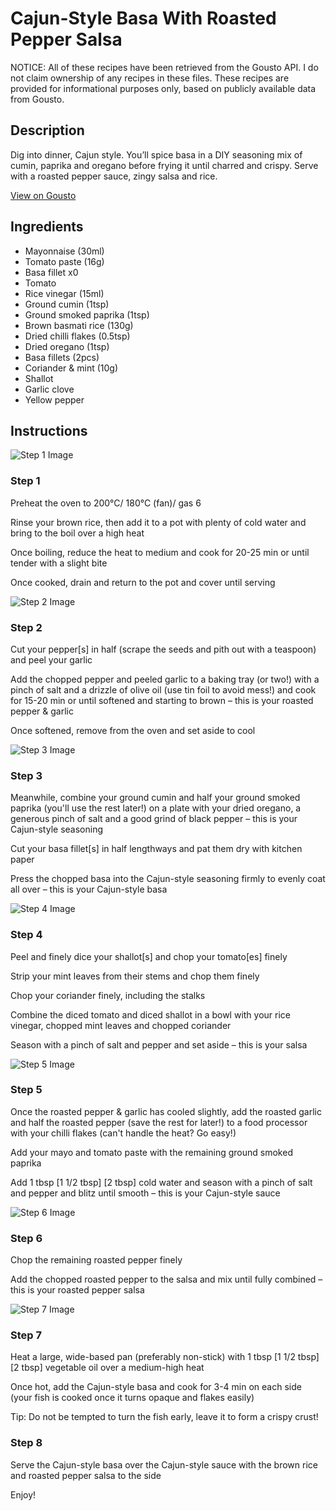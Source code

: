 # Cajun-Style Basa With Roasted Pepper Salsa

NOTICE: All of these recipes have been retrieved from the Gousto API. I do not claim ownership of any recipes in these files. These recipes are provided for informational purposes only, based on publicly available data from Gousto.

## Description

Dig into dinner, Cajun style. You’ll spice basa in a DIY seasoning mix of cumin, paprika and oregano before frying it until charred and crispy. Serve with a roasted pepper sauce, zingy salsa and rice.

[View on Gousto](https://www.gousto.co.uk/recipes/cookbook/cajun-basa-pineapple-mint-salsa)

## Ingredients

- Mayonnaise (30ml)
- Tomato paste (16g)
- Basa fillet x0
- Tomato
- Rice vinegar (15ml)
- Ground cumin (1tsp)
- Ground smoked paprika (1tsp)
- Brown basmati rice (130g)
- Dried chilli flakes (0.5tsp)
- Dried oregano (1tsp)
- Basa fillets (2pcs)
- Coriander & mint (10g)
- Shallot
- Garlic clove
- Yellow pepper

## Instructions

![Step 1 Image](https://production-media.gousto.co.uk/cms/recipe-step-image/Step-1-1673626766695-x200.jpg)

### Step 1

Preheat the oven to 200°C/ 180°C (fan)/ gas 6

Rinse your brown rice, then add it to a pot with plenty of cold water and bring to the boil over a high heat

Once boiling, reduce the heat to medium and cook for 20-25 min or until tender with a slight bite

Once cooked, drain and return to the pot and cover until serving

![Step 2 Image](https://production-media.gousto.co.uk/cms/recipe-step-image/Step-2-1673626774266-x200.jpg)

### Step 2

Cut your pepper[s] in half (scrape the seeds and pith out with a teaspoon) and peel your garlic

Add the chopped pepper and peeled garlic to a baking tray (or two!) with a pinch of salt and a drizzle of olive oil (use tin foil to avoid mess!) and cook for 15-20 min or until softened and starting to brown – this is your roasted pepper & garlic

Once softened, remove from the oven and set aside to cool

![Step 3 Image](https://production-media.gousto.co.uk/cms/recipe-step-image/Step-3-1673626779456-x200.jpg)

### Step 3

Meanwhile, combine your ground cumin and half your ground smoked paprika (you'll use the rest later!) on a plate with your dried oregano, a generous pinch of salt and a good grind of black pepper – this is your Cajun-style seasoning

Cut your basa fillet[s] in half lengthways and pat them dry with kitchen paper

Press the chopped basa into the Cajun-style seasoning firmly to evenly coat all over – this is your Cajun-style basa

![Step 4 Image](https://production-media.gousto.co.uk/cms/recipe-step-image/Step-4-1673626785630-x200.jpg)

### Step 4

Peel and finely dice your shallot[s] and chop your tomato[es] finely

Strip your mint leaves from their stems and chop them finely

Chop your coriander finely, including the stalks

Combine the diced tomato and diced shallot in a bowl with your rice vinegar, chopped mint leaves and chopped coriander

Season with a pinch of salt and pepper and set aside – this is your salsa

![Step 5 Image](https://production-media.gousto.co.uk/cms/recipe-step-image/Step-5-1673626790974-x200.jpg)

### Step 5

Once the roasted pepper & garlic has cooled slightly, add the roasted garlic and half the roasted pepper (save the rest for later!) to a food processor with your chilli flakes (can't handle the heat? Go easy!)

Add your mayo and tomato paste with the remaining ground smoked paprika

Add 1 tbsp <span class="text-purple">[1 1/2 tbsp]</span> <span class="text-danger">[2 tbsp]</span> cold water and season with a pinch of salt and pepper and blitz until smooth – this is your Cajun-style sauce

![Step 6 Image](https://production-media.gousto.co.uk/cms/recipe-step-image/Step-6-1673626799582-x200.jpg)

### Step 6

Chop the remaining roasted pepper finely

Add the chopped roasted pepper to the salsa and mix until fully combined – this is your roasted pepper salsa

![Step 7 Image](https://production-media.gousto.co.uk/cms/recipe-step-image/Step-7-1673626808007-x200.jpg)

### Step 7

Heat a large, wide-based pan (preferably non-stick) with 1 tbsp <span class="text-purple">[1 1/2 tbsp] </span><span class="text-danger">[2 tbsp] </span>vegetable oil over a medium-high heat

Once hot, add the Cajun-style basa and cook for 3-4 min on each side (your fish is cooked once it turns opaque and flakes easily)

Tip: Do not be tempted to turn the fish early, leave it to form a crispy crust!

### Step 8

Serve the Cajun-style basa over the Cajun-style sauce with the brown rice and roasted pepper salsa to the side

Enjoy!

